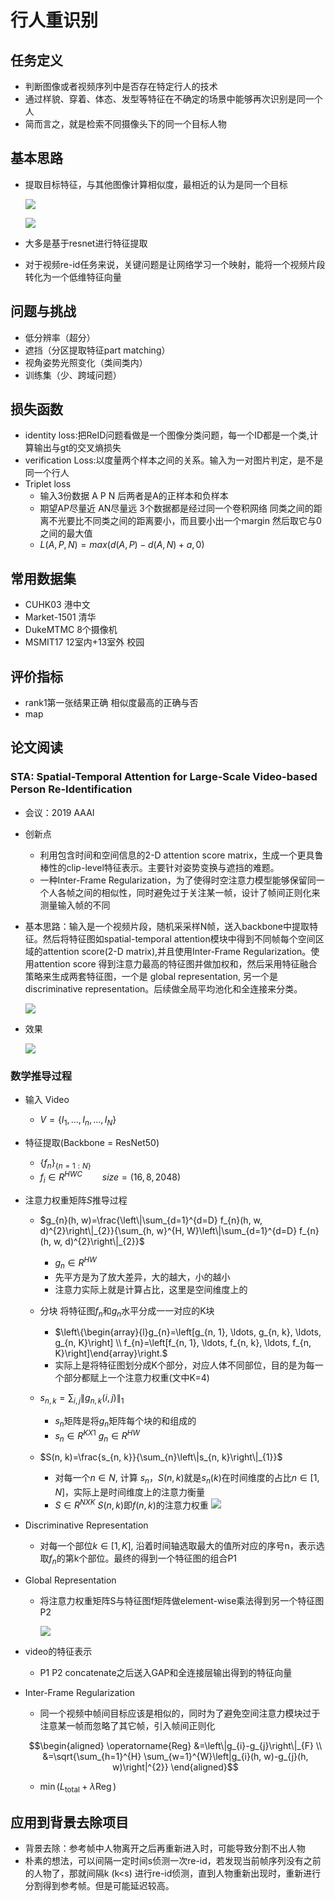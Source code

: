 # 行人重识别

## 任务定义
- 判断图像或者视频序列中是否存在特定行人的技术
- 通过样貌、穿着、体态、发型等特征在不确定的场景中能够再次识别是同一个人
- 简而言之，就是检索不同摄像头下的同一个目标人物

## 基本思路

- 提取目标特征，与其他图像计算相似度，最相近的认为是同一个目标
  
    ![](img/1.png)

    ![](img/2.png)

- 大多是基于resnet进行特征提取
- 对于视频re-id任务来说，关键问题是让网络学习一个映射，能将一个视频片段转化为一个低维特征向量


## 问题与挑战
- 低分辨率（超分）
- 遮挡（分区提取特征part matching）
- 视角姿势光照变化（类间类内）
- 训练集（少、跨域问题） 

## 损失函数
- identity loss:把ReID问题看做是一个图像分类问题，每一个ID都是一个类,计算输出与gt的交叉熵损失
- verification Loss:以度量两个样本之间的关系。输入为一对图片判定，是不是同一个行人
- Triplet loss
  - 输入3份数据 A P N 后两者是A的正样本和负样本
  - 期望AP尽量近 AN尽量远 3个数据都是经过同一个卷积网络 同类之间的距离不光要比不同类之间的距离要小，而且要小出一个margin  然后取它与0之间的最大值
  - $L(A,P,N) = max(d(A,P)-d(A,N)+a, 0)$

## 常用数据集
- CUHK03 港中文
- Market-1501 清华
- DukeMTMC 8个摄像机
- MSMIT17 12室内+13室外 校园

## 评价指标
- rank1第一张结果正确 相似度最高的正确与否
- map 

## 论文阅读
### STA: Spatial-Temporal Attention for Large-Scale Video-based Person Re-Identification
- 会议：2019 AAAI
- 创新点
  - 利用包含时间和空间信息的2-D attention score matrix，生成一个更具鲁棒性的clip-level特征表示。主要针对姿势变换与遮挡的难题。
  - 一种Inter-Frame Regularization，为了使得时空注意力模型能够保留同一个人各帧之间的相似性，同时避免过于关注某一帧，设计了帧间正则化来测量输入帧的不同
- 基本思路：输入是一个视频片段，随机采采样N帧，送入backbone中提取特征。然后将特征图如spatial-temporal attention模块中得到不同帧每个空间区域的attention score(2-D matrix),并且使用Inter-Frame Regularization。使用attention score
得到注意力最高的特征图并做加权和，然后采用特征融合策略来生成两套特征图，一个是 global representation, 另一个是discriminative representation。后续做全局平均池化和全连接来分类。

    ![](img/3.PNG)

- 效果
  
    ![](img/4.PNG)

### 数学推导过程
- 输入 Video
  - $V=\left\{I_{1}, \ldots, I_{n}, \ldots, I_{N}\right\}$

- 特征提取(Backbone = ResNet50)
  - $\left\{f_{n}\right\}_{\{n=1: N\}}$
  - $f_i \in R^{HWC} \qquad size = (16, 8, 2048)$

- 注意力权重矩阵$S$推导过程
  - $g_{n}(h, w)=\frac{\left\|\sum_{d=1}^{d=D} f_{n}(h, w, d)^{2}\right\|_{2}}{\sum_{h, w}^{H, W}\left\|\sum_{d=1}^{d=D} f_{n}(h, w, d)^{2}\right\|_{2}}$
    - $g_n \in R^{HW}$ 
    - 先平方是为了放大差异，大的越大，小的越小
    - 注意力实际上就是计算占比，这里是空间维度上的
  - 分块 将特征图$f_n$和$g_n$水平分成一一对应的K块
    - $\left\{\begin{array}{l}g_{n}=\left[g_{n, 1}, \ldots, g_{n, k}, \ldots, g_{n, K}\right] \\ f_{n}=\left[f_{n, 1}, \ldots, f_{n, k}, \ldots, f_{n, K}\right]\end{array}\right.$
    - 实际上是将特征图划分成K个部分，对应人体不同部位，目的是为每一个部分都赋上一个注意力权重(文中K=4)
  
  - $s_{n, k}=\sum_{i, j}\left\|g_{n, k}(i, j)\right\|_{1}$
  
    - $s_n$矩阵是将$g_n$矩阵每个块的和组成的
    - $s_n \in R^{KX1}$ $g_n \in R^{HW}$ 
  - $S(n, k)=\frac{s_{n, k}}{\sum_{n}\left\|s_{n, k}\right\|_{1}}$
  
    - 对每一个$n \in N$, 计算 $s_n$，$S(n,k)$就是$s_n(k)$在时间维度的占比$n \in [1,N]$，实际上是时间维度上的注意力衡量
    - $S \in R^{NXK}$ $S(n,k)$即$f(n,k)$的注意力权重
    ![](img/5.PNG)
- Discriminative Representation
  - 对每一个部位$k \in [1,K]$, 沿着时间轴选取最大的值所对应的序号n，表示选取$f_n$的第k个部位。最终的得到一个特征图的组合P1
- Global Representation
  - 将注意力权重矩阵S与特征图f矩阵做element-wise乘法得到另一个特征图P2

    ![](img/6.png)
- video的特征表示
  - P1 P2 concatenate之后送入GAP和全连接层输出得到的特征向量

- Inter-Frame Regularization
  - 同一个视频中帧间目标应该是相似的，同时为了避免空间注意力模块过于注意某一帧而忽略了其它帧，引入帧间正则化
  
  $$\begin{aligned} \operatorname{Reg} &=\left\|g_{i}-g_{j}\right\|_{F} \\ &=\sqrt{\sum_{h=1}^{H} \sum_{w=1}^{W}\left|g_{i}(h, w)-g_{j}(h, w)\right|^{2}} \end{aligned}$$
  
  - $\min \left(L_{\text {total}}+\lambda \operatorname{Reg}\right)$

## 应用到背景去除项目
- 背景去除：参考帧中人物离开之后再重新进入时，可能导致分割不出人物
- 朴素的想法，可以间隔一定时间s侦测一次re-id，若发现当前帧序列没有之前的人物了，那就间隔k (k<s) 进行re-id侦测，直到人物重新出现时，重新进行分割得到参考帧。但是可能延迟较高。